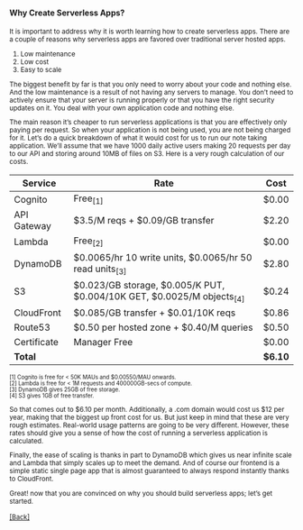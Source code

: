 #### **Why Create Serverless Apps?**
<small>
It is important to address why it is worth learning how to create serverless apps. There are a couple of reasons why serverless apps are favored over traditional server hosted apps.

1. Low maintenance
2. Low cost
3. Easy to scale

The biggest benefit by far is that you only need to worry about your code and nothing else. And the low maintenance is a result of not having any servers to manage. You don’t need to actively ensure that your server is running properly or that you have the right security updates on it. You deal with your own application code and nothing else.

The main reason it’s cheaper to run serverless applications is that you are effectively only paying per request. So when your application is not being used, you are not being charged for it. Let’s do a quick breakdown of what it would cost for us to run our note taking application. We’ll assume that we have 1000 daily active users making 20 requests per day to our API and storing around 10MB of files on S3. Here is a very rough calculation of our costs.

| Service     | Rate                                                                             | Cost      |
|-------------|----------------------------------------------------------------------------------|-----------|
| Cognito     | Free<sub>[1]<sub>                                                                | $0.00     |
| API Gateway | $3.5/M reqs + $0.09/GB transfer                                                  | $2.20     |
| Lambda      | Free<sub>[2]</sub>                                                               | $0.00     |
| DynamoDB    | $0.0065/hr 10 write units, $0.0065/hr 50 read units<sub>[3]</sub>                | $2.80     |
| S3          | $0.023/GB storage, $0.005/K PUT, $0.004/10K GET, $0.0025/M objects<sub>[4]</sub> | $0.24     |
| CloudFront  | $0.085/GB transfer + $0.01/10K reqs                                              | $0.86     |
| Route53     | $0.50 per hosted zone + $0.40/M queries                                          | $0.50     |
| Certificate | Manager Free                                                                     | $0.00     |
| **Total**   |                                                                                  | **$6.10** |

<sub>[1] Cognito is free for < 50K MAUs and $0.00550/MAU onwards.</sub>  
<sub>[2] Lambda is free for < 1M requests and 400000GB-secs of compute.</sub>    
<sub>[3] DynamoDB gives 25GB of free storage.</sub>  
<sub>[4] S3 gives 1GB of free transfer.</sub>  

So that comes out to $6.10 per month. Additionally, a .com domain would cost us $12 per year, making that the biggest up front cost for us. But just keep in mind that these are very rough estimates. Real-world usage patterns are going to be very different. However, these rates should give you a sense of how the cost of running a serverless application is calculated.

Finally, the ease of scaling is thanks in part to DynamoDB which gives us near infinite scale and Lambda that simply scales up to meet the demand. And of course our frontend is a simple static single page app that is almost guaranteed to always respond instantly thanks to CloudFront.

Great! now that you are convinced on why you should build serverless apps; let’s get started.


[[Back]](https://gthub.com/eksant/serverless-react-aws)
</small>
